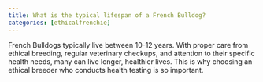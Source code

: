 ```yaml
---
title: What is the typical lifespan of a French Bulldog?
categories: [ethicalfrenchie]
---
```


French Bulldogs typically live between 10-12 years. With proper care from ethical breeding, regular veterinary checkups, and attention to their specific health needs, many can live longer, healthier lives. This is why choosing an ethical breeder who conducts health testing is so important.
